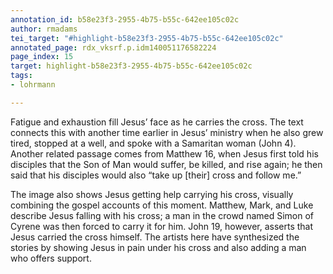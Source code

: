 ```yaml
---
annotation_id: b58e23f3-2955-4b75-b55c-642ee105c02c
author: rmadams
tei_target: "#highlight-b58e23f3-2955-4b75-b55c-642ee105c02c"
annotated_page: rdx_vksrf.p.idm140051176582224
page_index: 15
target: highlight-b58e23f3-2955-4b75-b55c-642ee105c02c
tags:
- lohrmann

---
```

Fatigue and exhaustion fill Jesus’ face as he carries the cross. The text connects this with another time earlier in Jesus’ ministry when he also grew tired, stopped at a well, and spoke with a Samaritan woman (John 4). Another related passage comes from Matthew 16, when Jesus first told his disciples that the Son of Man would suffer, be killed, and rise again; he then said that his disciples would also “take up [their] cross and follow me.” 

The image also shows Jesus getting help carrying his cross, visually combining the gospel accounts of this moment. Matthew, Mark, and Luke describe Jesus falling with his cross; a man in the crowd named Simon of Cyrene was then forced to carry it for him. John 19, however, asserts that Jesus carried the cross himself. The artists here have synthesized the stories by showing Jesus in pain under his cross and also adding a man who offers support. 